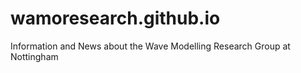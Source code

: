 # wamoresearch.github.io
Information and News about the Wave Modelling Research Group at Nottingham

